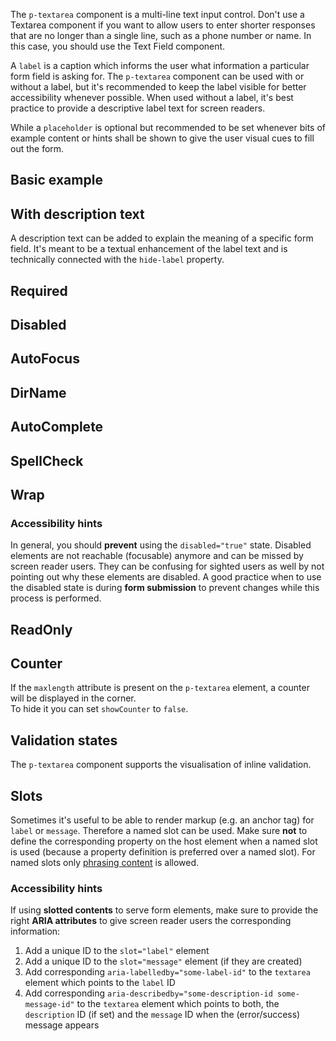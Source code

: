 <ComponentHeading name="Textarea"></ComponentHeading>

The `p-textarea` component is a multi-line text input control. Don't use a Textarea component if you want to allow users
to enter shorter responses that are no longer than a single line, such as a phone number or name. In this case, you
should use the Text Field component.

A `label` is a caption which informs the user what information a particular form field is asking for. The `p-textarea`
component can be used with or without a label, but it's recommended to keep the label visible for better accessibility
whenever possible. When used without a label, it's best practice to provide a descriptive label text for screen readers.

While a `placeholder` is optional but recommended to be set whenever bits of example content or hints shall be shown to
give the user visual cues to fill out the form.

<TableOfContents></TableOfContents>

## Basic example

<Playground :markup="hideLabelMarkup" :config="config">
  <PlaygroundSelect v-model="hideLabel" :values="hideLabels" name="hideLabel"></PlaygroundSelect>
</Playground>

## With description text

A description text can be added to explain the meaning of a specific form field. It's meant to be a textual enhancement
of the label text and is technically connected with the `hide-label` property.

<Playground :markup="withDescriptionText" :config="config"></Playground>

## Required

<Playground :markup="required" :config="config"></Playground>

## Disabled

<Playground :markup="disabled" :config="config"></Playground>

## AutoFocus

<Playground :markup="autoFocus" :config="config"></Playground>

## DirName

<Playground :markup="dirName" :config="config"></Playground>

## AutoComplete

<Playground :markup="autoComplete" :config="config"></Playground>

## SpellCheck

<Playground :markup="spellCheck" :config="config"></Playground>

## Wrap

<Playground :markup="wrap" :config="config"></Playground>

### <A11yIcon></A11yIcon> Accessibility hints

In general, you should **prevent** using the `disabled="true"` state. Disabled elements are not reachable (focusable)
anymore and can be missed by screen reader users. They can be confusing for sighted users as well by not pointing out
why these elements are disabled. A good practice when to use the disabled state is during **form submission** to prevent
changes while this process is performed.

## ReadOnly

<Playground :markup="readOnly" :config="config"></Playground>

## Counter

If the `maxlength` attribute is present on the `p-textarea` element, a counter will be displayed in the corner.  
To hide it you can set `showCounter` to `false`.

<Playground :markup="counter" :config="config"></Playground>

## Validation states

The `p-textarea` component supports the visualisation of inline validation.

<Playground :markup="stateMarkup" :config="config">
  <PlaygroundSelect v-model="state" :values="states" name="state"></PlaygroundSelect>
</Playground>

## Slots

Sometimes it's useful to be able to render markup (e.g. an anchor tag) for `label` or `message`. Therefore a named slot
can be used. Make sure **not** to define the corresponding property on the host element when a named slot is used
(because a property definition is preferred over a named slot). For named slots only
[phrasing content](https://developer.mozilla.org/en-US/docs/Web/Guide/HTML/Content_categories#Phrasing_content) is
allowed.

<Playground :markup="slots" :config="config"></Playground>

### <A11yIcon></A11yIcon> Accessibility hints

If using **slotted contents** to serve form elements, make sure to provide the right **ARIA attributes** to give screen
reader users the corresponding information:

1. Add a unique ID to the `slot="label"` element
1. Add a unique ID to the `slot="message"` element (if they are created)
1. Add corresponding `aria-labelledby="some-label-id"` to the `textarea` element which points to the `label` ID
1. Add corresponding `aria-describedby="some-description-id some-message-id"` to the `textarea` element which points to
   both, the `description` ID (if set) and the `message` ID when the (error/success) message appears

<script lang="ts">
import Vue from 'vue';  
import Component from 'vue-class-component';
import { FORM_STATES } from '../../utils'; 

@Component
export default class Code extends Vue {
  config = { themeable: true, spacing: 'block' };

  hideLabel = false;
  hideLabels = [false, true, '{ base: true, l: false }'];
  get hideLabelMarkup() {
    return `<p-textarea name="some-name" label="Some label" hide-label="${this.hideLabel}"></p-textarea>
<p-textarea name="some-name" label="Some label" placeholder="Some placeholder" hide-label="${this.hideLabel}"></p-textarea>`;
  }

  withDescriptionText =
`<p-textarea name="some-name" label="Some label" description="Some description"></p-textarea>`;

  required =
`<p-textarea name="some-name" label="Some label" value="Some value" required></p-textarea>`;

  disabled =
`<p-textarea name="some-name" label="Some label" value="Some value" disabled></p-textarea>`;

  autoFocus =
`<p-textarea auto-focus="true" name="some-name" label="Some label" value="Some value"></p-textarea>`;

  dirName =
`<p-textarea dir-name="comment-direction" name="some-name" label="Some label" value="Some value"></p-textarea>`;

  autoComplete =
`<p-textarea auto-complete="true" name="some-name" label="Some label" value="Some value"></p-textarea>`;

  spellCheck =
`<p-textarea spell-check="true" name="some-name" label="Some label" value="Some value"></p-textarea>`;

  wrap =
`<p-textarea wrap="hard" name="some-name" label="Some label" value="Some value"></p-textarea>`;

  readOnly =
`<p-textarea name="some-name" label="Some label" value="Some value" read-only></p-textarea>`;

  counter =
`<p-textarea name="some-name" label="Some label" value="Some value" max-length="200"></p-textarea>
<p-textarea name="some-name" label="Some label" value="Some value" max-length="200" show-counter="false"></p-textarea>`;

  state = 'error';
  states = FORM_STATES;
  get stateMarkup() {
    const attr = `message="${this.state !== 'none' ? `Some ${this.state} validation message.` : ''}"`;
    return `<p-textarea aria-invalid="${this.state === 'error'}" name="some-name" label="Some label" value="Some value" state="${this.state}" ${attr}></p-textarea>`;
    }
    
  slots = `<p-textarea name="some-name" aria-labelledby="some-label-id" aria-describedby="some-description-id some-message-id" state="error">
  <span slot="label" id="some-label-id">Some label with a <a href="https://designsystem.porsche.com">link</a>.</span>
  <span slot="description" id="some-description-id">Some description with a <a href="https://designsystem.porsche.com">link</a>.</span>
  <span slot="message" id="some-message-id">Some error message with a <a href="https://designsystem.porsche.com">link</a>.</span>
</p-textarea>`;
}
</script>
